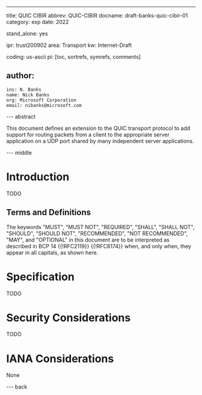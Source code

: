---
title: QUIC CIBIR
abbrev: QUIC-CIBIR
docname: draft-banks-quic-cibir-01
category: exp
date: 2022

stand_alone: yes

ipr: trust200902
area: Transport
kw: Internet-Draft

coding: us-ascii
pi: [toc, sortrefs, symrefs, comments]

author:
  -
    ins: N. Banks
    name: Nick Banks
    org: Microsoft Corporation
    email: nibanks@microsoft.com

--- abstract

This document defines an extension to the QUIC transport protocol to
add support for routing packets from a client to the appropriate server
application on a UDP port shared by many independent server applications.


--- middle

# Introduction

TODO

## Terms and Definitions

The keywords "MUST", "MUST NOT", "REQUIRED", "SHALL", "SHALL NOT", "SHOULD",
"SHOULD NOT", "RECOMMENDED", "NOT RECOMMENDED", "MAY", and "OPTIONAL" in this
document are to be interpreted as described in BCP 14 {{!RFC2119}} {{!RFC8174}}
when, and only when, they appear in all capitals, as shown here.

# Specification

TODO

# Security Considerations

TODO

# IANA Considerations

None

--- back
